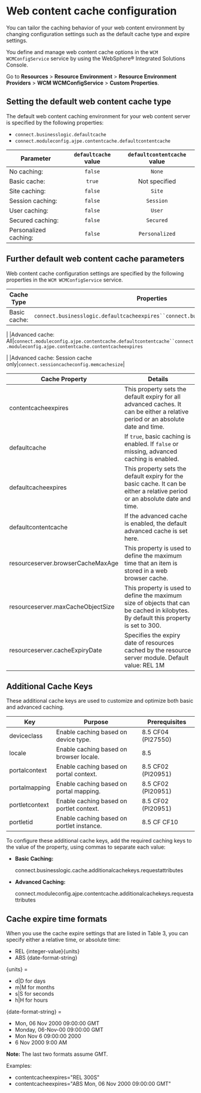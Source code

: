 # Web content cache configuration

You can tailor the caching behavior of your web content environment by changing configuration settings such as the default cache type and expire settings.

You define and manage web content cache options in the `WCM WCMConfigService` service by using the WebSphere® Integrated Solutions Console.

Go to **Resources** \> **Resource Environment** \> **Resource Environment Providers** \> **WCM WCMConfigService** \> **Custom Properties**.

## Setting the default web content cache type

The default web content caching environment for your web content server is specified by the following properties:

-   `connect.businesslogic.defaultcache`
-   `connect.moduleconfig.ajpe.contentcache.defaultcontentcache`

|Parameter|`defaultcache` value|`defaultcontentcache` value|
|---------|:------------------:|:-------------------------:|
|No caching:|`false`|`None`|
|Basic cache:|`true`|Not specified|
|Site caching:|`false`|`Site`|
|Session caching:|`false`|`Session`|
|User caching:|`false`|`User`|
|Secured caching:|`false`|`Secured`|
|Personalized caching:|`false`|`Personalized`|

## Further default web content cache parameters

Web content cache configuration settings are specified by the following properties in the `WCM WCMConfigService` service.

|Cache Type|Properties|
|----------|----------|
|Basic cache:|`connect.businesslogic.defaultcacheexpires``connect.businesslogic.defaultcache`

|
|Advanced cache: All|`connect.moduleconfig.ajpe.contentcache.defaultcontentcache``connect.moduleconfig.ajpe.contentcache.contentcacheexpires`

|
|Advanced cache: Session cache only|`connect.sessioncacheconfig.memcachesize`|

|Cache Property|Details|
|--------------|-------|
|contentcacheexpires|This property sets the default expiry for all advanced caches. It can be either a relative period or an absolute date and time.|
|defaultcache|If `true`, basic caching is enabled. If `false` or missing, advanced caching is enabled.|
|defaultcacheexpires|This property sets the default expiry for the basic cache. It can be either a relative period or an absolute date and time.|
|defaultcontentcache|If the advanced cache is enabled, the default advanced cache is set here.|
|resourceserver.browserCacheMaxAge|This property is used to define the maximum time that an item is stored in a web browser cache.|
|resourceserver.maxCacheObjectSize|This property is used to define the maximum size of objects that can be cached in kilobytes. By default this property is set to 300.|
|resourceserver.cacheExpiryDate|Specifies the expiry date of resources cached by the resource server module. Default value: REL 1M|

## Additional Cache Keys

These additional cache keys are used to customize and optimize both basic and advanced caching.

|Key|Purpose|Prerequisites|
|---|-------|-------------|
|deviceclass|Enable caching based on device type.|8.5 CF04 \(PI27550\)|
|locale|Enable caching based on browser locale.|8.5|
|portalcontext|Enable caching based on portal context.|8.5 CF02 \(PI20951\)|
|portalmapping|Enable caching based on portal mapping.|8.5 CF02 \(PI20951\)|
|portletcontext|Enable caching based on portlet context.|8.5 CF02 \(PI20951\)|
|portletid|Enable caching based on portlet instance.|8.5 CF CF10|

To configure these additional cache keys, add the required caching keys to the value of the property, using commas to separate each value:

-   **Basic Caching:**

    connect.businesslogic.cache.additionalcachekeys.requestattributes

-   **Advanced Caching:**

    connect.moduleconfig.ajpe.contentcache.additionalcachekeys.requestattributes


## Cache expire time formats

When you use the cache expire settings that are listed in Table 3, you can specify either a relative time, or absolute time:

-   REL \{integer-value\}\{units\}
-   ABS \{date-format-string\}

\{units\} =

-   d\|D for days
-   m\|M for months
-   s\|S for seconds
-   h\|H for hours

\{date-format-string\} =

-   Mon, 06 Nov 2000 09:00:00 GMT
-   Monday, 06-Nov-00 09:00:00 GMT
-   Mon Nov 6 09:00:00 2000
-   6 Nov 2000 9:00 AM

**Note:** The last two formats assume GMT.

Examples:

-   contentcacheexpires="REL 300S"
-   contentcacheexpires="ABS Mon, 06 Nov 2000 09:00:00 GMT"


